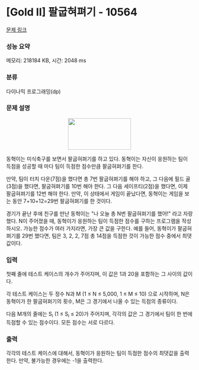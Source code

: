# [Gold II] 팔굽혀펴기 - 10564 

[문제 링크](https://www.acmicpc.net/problem/10564) 

### 성능 요약

메모리: 218184 KB, 시간: 2048 ms

### 분류

다이나믹 프로그래밍(dp)

### 문제 설명

<p style="text-align:center"><img alt="" src="https://www.acmicpc.net/upload/images2/pushup.png" style="height:85px; width:170px"></p>

<p>동혁이는 미식축구를 보면서 팔굽혀펴기를 하고 있다. 동혁이는 자신이 응원하는 팀이 득점을 성공할 때 마다 팀이 득점한 점수만큼 팔굽혀펴기를 한다.</p>

<p>만약, 팀이 터치 다운(7점)을 했다면 총 7번 팔굽혀펴기를 해야 하고, 그 다음에 필드 골(3점)을 했다면, 팔굽혀펴기를 10번 해야 한다. 그 다음 세이프티(2점)을 했다면, 이제 팔굽혀펴기를 12번 해야 한다. 만약, 이 상태에서 게임이 끝났다면, 동혁이는 게임을 보는 동안 7+10+12=29번 팔굽혀펴기를 한 것이다.</p>

<p>경기가 끝난 후에 친구를 만난 동혁이는 "나 오늘 총 N번 팔굽혀펴기를 했어!" 라고 자랑했다. N이 주어졌을 때, 동혁이가 응원하는 팀이 득점한 점수를 구하는 프로그램을 작성하시오. 가능한 점수가 여러 가지라면, 가장 큰 값을 구한다. 예를 들어, 동혁이가 팔굽혀펴기를 29번 했다면, 팀은 3, 2, 2, 7점 총 14점을 득점한 것이 가능한 점수 중에서 최댓값이다.</p>

### 입력 

 <p>첫째 줄에 테스트 케이스의 개수가 주어지며, 이 값은 1과 20을 포함하는 그 사이의 값이다.</p>

<p>각 테스트 케이스는 두 정수 N과 M (1 ≤ N ≤ 5,000, 1 ≤ M ≤ 10) 으로 시작하며, N은 동혁이가 한 팔굽혀펴기의 횟수, M은 그 경기에서 나올 수 있는 득점의 종류이다.</p>

<p>다음 M개의 줄에는 S<sub>i</sub> (1 ≤ S<sub>i</sub> ≤ 20)가 주어지며, 각각의 값은 그 경기에서 팀이 한 번에 득점할 수 있는 점수이다. 모든 점수는 서로 다르다.</p>

### 출력 

 <p>각각의 테스트 케이스에 대해서, 동혁이가 응원하는 팀이 득점한 점수의 최댓값을 출력한다. 만약, 불가능한 경우에는 -1을 출력한다.</p>

